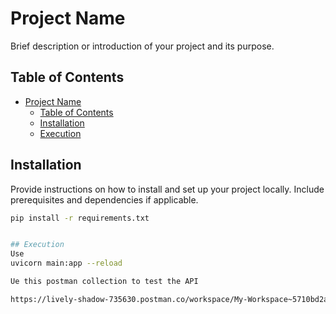 # Project Name

Brief description or introduction of your project and its purpose.

## Table of Contents

- [Project Name](#project-name)
  - [Table of Contents](#table-of-contents)
  - [Installation](#installation)
  - [Execution](#execution)

## Installation

Provide instructions on how to install and set up your project locally. Include prerequisites and dependencies if applicable.

```bash
pip install -r requirements.txt


## Execution
Use  
uvicorn main:app --reload

Ue this postman collection to test the API

https://lively-shadow-735630.postman.co/workspace/My-Workspace~5710bd2a-14b2-4c3d-8c3a-d441269f15d0/collection/29943216-fba572bc-fff4-4c24-af13-417a3e3def3d?action=share&creator=29943216